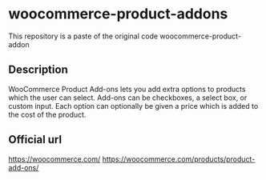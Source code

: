 # woocommerce-product-addons
This repository is a paste of the original code woocommerce-product-addon

## Description
WooCommerce Product Add-ons lets you add extra options to products which the user can select. Add-ons can be checkboxes, a select box, or custom input. Each option can optionally be given a price which is added to the cost of the product.

## Official url
https://woocommerce.com/
https://woocommerce.com/products/product-add-ons/
